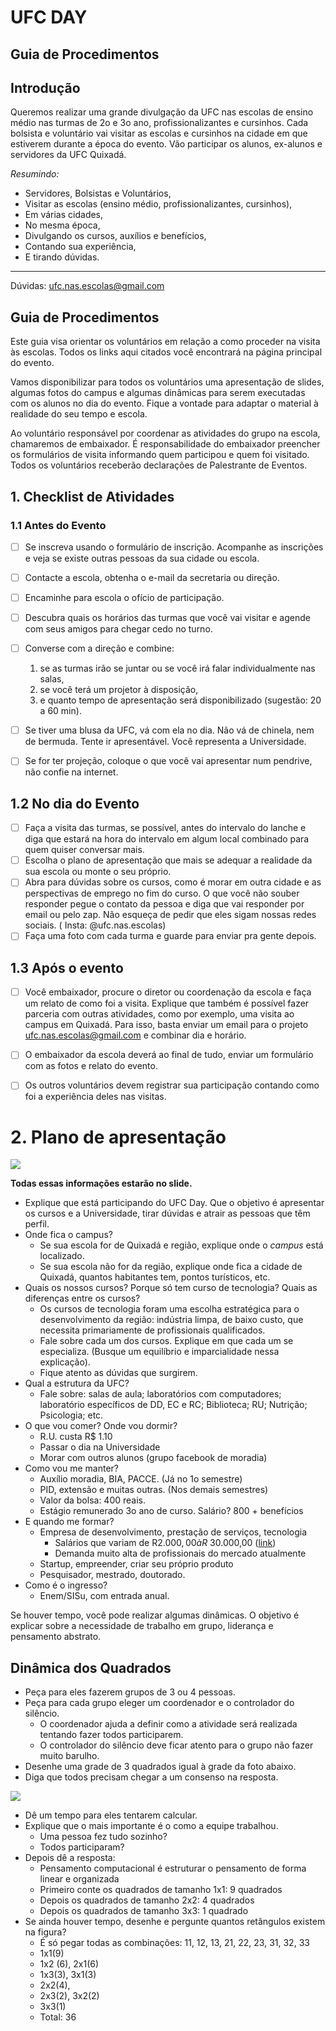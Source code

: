 # UFC DAY
## Guia de Procedimentos


## Introdução

Queremos realizar uma grande divulgação da UFC nas escolas de ensino médio nas turmas de 2o e 3o ano, profissionalizantes e cursinhos. Cada bolsista e voluntário vai visitar as escolas e cursinhos na cidade em que estiverem durante a época do evento. Vão participar os alunos, ex-alunos e servidores da UFC Quixadá. 

*Resumindo:*

*   Servidores, Bolsistas e Voluntários,
*   Visitar as escolas (ensino médio, profissionalizantes, cursinhos),
*   Em várias cidades,
*   No mesma época,
*   Divulgando os cursos, auxílios e benefícios,
*   Contando sua experiência,
*   E tirando dúvidas.

---


Dúvidas: ufc.nas.escolas@gmail.com

## Guia de Procedimentos

Este guia visa orientar os voluntários em relação a como proceder na visita às escolas. Todos os links aqui citados você encontrará na página principal do evento.

Vamos disponibilizar para todos os voluntários uma apresentação de slides, algumas fotos do campus e algumas dinâmicas para serem executadas com os alunos no dia do evento. Fique a vontade para adaptar o material à realidade do seu tempo e escola.

Ao voluntário responsável por coordenar as atividades do grupo na escola, chamaremos de embaixador. É responsabilidade do embaixador preencher os formulários de visita informando quem participou e quem foi visitado. Todos os voluntários receberão declarações de Palestrante de Eventos.

## 1. Checklist de Atividades


### 1.1 Antes do Evento
- [ ] Se inscreva usando o formulário de inscrição. Acompanhe as inscrições e veja se existe outras pessoas da sua cidade ou escola.
- [ ] Contacte a escola, obtenha o e-mail da secretaria ou direção.
- [ ] Encaminhe para escola o ofício de participação.
- [ ] Descubra quais os horários das turmas que você vai visitar e agende com seus amigos para chegar cedo no turno.
- [ ] Converse com a direção e combine: 
    1. se as turmas irão se juntar ou se você irá falar individualmente nas salas,
    2. se você terá um projetor à disposição,
    3. e quanto tempo de apresentação será disponibilizado (sugestão: 20 a 60 min).
- [ ] Se tiver uma blusa da UFC, vá com ela no dia. Não vá de chinela, nem de bermuda. Tente ir apresentável. Você representa a Universidade.
- [ ] Se for ter projeção, coloque o que você vai apresentar num pendrive, não confie na internet. 


## 1.2 No dia do Evento


- [  ] Faça a visita das turmas, se possível, antes do intervalo do lanche e diga que estará na hora do intervalo em algum local combinado para quem quiser conversar mais.
- [  ] Escolha o plano de apresentação que mais se adequar a realidade da sua escola ou monte o seu próprio.
- [  ] Abra para dúvidas sobre os cursos, como é morar em outra cidade e as perspectivas de emprego no fim do curso. O que você não souber responder pegue o contato da pessoa e diga que vai responder por email ou pelo zap. Não esqueça de pedir que eles sigam nossas redes sociais. ( Insta: @ufc.nas.escolas)
- [  ] Faça uma foto com cada turma e guarde para enviar pra gente depois.

## 1.3 Após o evento

- [ ] Você embaixador, procure o diretor ou coordenação da escola e faça um relato de como foi a visita. Explique que também é possível fazer parceria com outras atividades, como por exemplo, uma visita ao campus em Quixadá. Para isso, basta enviar um email para o projeto ufc.nas.escolas@gmail.com e combinar dia e horário.
- [ ] O embaixador da escola deverá ao final de tudo, enviar um formulário com as fotos e relato do evento.
- [ ] Os outros voluntários devem registrar sua participação contando como foi a experiência deles nas visitas.


# 2. Plano de apresentação

![](guia.jpg)


**Todas essas informações estarão no slide.**

*   Explique que está participando do UFC Day. Que o objetivo é apresentar os cursos e a Universidade, tirar dúvidas e atrair as pessoas que têm perfil.
*   Onde fica o campus? 
    *   Se sua escola for de Quixadá e região, explique onde o _campus_ está localizado.
    *   Se sua escola não for da região, explique onde fica a cidade de Quixadá, quantos habitantes tem, pontos turísticos, etc. 
*   Quais os nossos cursos? Porque só tem curso de tecnologia? Quais as diferenças entre os cursos?
    *   Os cursos de tecnologia foram uma escolha estratégica para o desenvolvimento da região: indústria limpa, de baixo custo, que necessita primariamente de profissionais qualificados.
    *   Fale sobre cada um dos cursos. Explique em que cada um se especializa. (Busque um equilíbrio e imparcialidade nessa explicação). 
    *   Fique atento as dúvidas que surgirem.
*   Qual a estrutura da UFC? 
    *   Fale sobre: salas de aula; laboratórios com computadores; laboratório específicos de DD, EC e RC; Biblioteca; RU; Nutrição; Psicologia; etc.
*   O que vou comer? Onde vou dormir?
    *   R.U. custa R$ 1.10
    *   Passar o dia na Universidade
    *   Morar com outros alunos (grupo facebook de moradia)
*   Como vou me manter?
    *   Auxílio moradia, BIA, PACCE. (Já no 1o semestre)
    *   PID, extensão e muitas outras. (Nos demais semestres)
    *   Valor da bolsa: 400 reais. 
    *   Estágio remunerado 3o ano de curso. Salário? 800 + benefícios
*   E quando me formar?
    *   Empresa de desenvolvimento, prestação de serviços, tecnologia
        *   Salários que variam de R$2.000,00 à R$ 30.000,00 ([link](http://exame.abril.com.br/carreira/estes-sao-os-salarios-no-brasil-para-8-areas-de-ti/))
        *   Demanda muito alta de profissionais do mercado atualmente
    *   Startup, empreender, criar seu próprio produto
    *   Pesquisador, mestrado, doutorado.
*   Como é o ingresso?
    *   Enem/SISu, com entrada anual.

Se houver tempo, você pode realizar algumas dinâmicas. O objetivo é explicar sobre a necessidade de trabalho em grupo, liderança e pensamento abstrato.


## Dinâmica dos Quadrados

*   Peça para eles fazerem grupos de 3 ou 4 pessoas.
*   Peça para cada grupo eleger um coordenador e o controlador do silêncio.
    *   O coordenador ajuda a definir como a atividade será realizada tentando fazer todos participarem.
    *   O controlador do silêncio deve ficar atento para o grupo não fazer muito barulho.
*   Desenhe uma grade de 3 quadrados igual à grade da foto abaixo. 
*   Diga que todos precisam chegar a um consenso na resposta.


![](quadrados.jpg)


*   Dê um tempo para eles tentarem calcular.
*   Explique que o mais importante é o como a equipe trabalhou.
    *   Uma pessoa fez tudo sozinho?
    *   Todos participaram?
*   Depois dê a resposta:
    *   Pensamento computacional é estruturar o pensamento de forma linear e organizada
    *   Primeiro conte os quadrados de tamanho 1x1: 9 quadrados
    *   Depois os quadrados de tamanho  2x2: 4 quadrados
    *   Depois os quadrados de tamanho 3x3: 1 quadrado
*   Se ainda houver tempo, desenhe e pergunte quantos retângulos existem na figura?
    *   É só pegar todas as combinações: 11, 12, 13, 21, 22, 23, 31, 32, 33
    *   1x1(9)
    *   1x2 (6), 2x1(6)
    *   1x3(3), 3x1(3)
    *   2x2(4), 
    *   2x3(2), 3x2(2)
    *   3x3(1)
    *   Total: 36